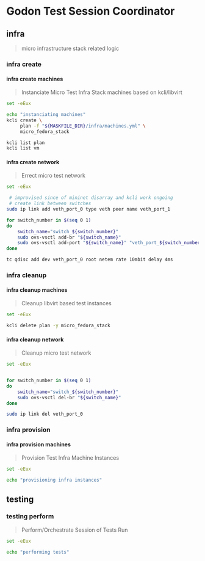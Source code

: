 # Godon Test Session Coordinator

## infra

> micro infrastructure stack related logic

### infra create

#### infra create machines

> Instanciate Micro Test Infra Stack machines based on kcli/libvirt

~~~bash
set -eEux

echo "instanciating machines"
kcli create \
     plan -f "${MASKFILE_DIR}/infra/machines.yml" \
     micro_fedora_stack

kcli list plan
kcli list vm

~~~

#### infra create network

> Errect micro test network

~~~bash
set -eEux

 # improvised since of mininet disarray and kcli work ongoing
 # create link between switches
sudo ip link add veth_port_0 type veth peer name veth_port_1

for switch_number in $(seq 0 1)
do
    switch_name="switch_${switch_number}"
    sudo ovs-vsctl add-br "${switch_name}"
    sudo ovs-vsctl add-port "${switch_name}" "veth_port_${switch_number}"
done

tc qdisc add dev veth_port_0 root netem rate 10mbit delay 4ms

~~~

### infra cleanup

#### infra cleanup machines

> Cleanup libvirt based test instances

~~~bash
set -eEux

kcli delete plan -y micro_fedora_stack
~~~

#### infra cleanup network

> Cleanup micro test network

~~~bash
set -eEux


for switch_number in $(seq 0 1)
do
    switch_name="switch_${switch_number}"
    sudo ovs-vsctl del-br "${switch_name}"
done

sudo ip link del veth_port_0

~~~

### infra provision

#### infra provision machines

> Provision Test Infra Machine Instances

~~~bash
set -eEux

echo "provisioning infra instances"

~~~

## testing

### testing perform

> Perform/Orchestrate Session of Tests Run

~~~bash
set -eEux

echo "performing tests"

~~~
